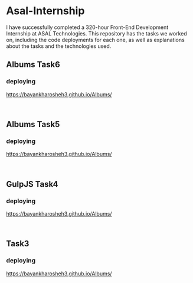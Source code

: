 # Asal-Internship
I have successfully completed a 320-hour Front-End Development Internship at ASAL Technologies. This repository has the tasks we worked on, including the code deployments for each one, as well as explanations about the tasks and the technologies used.

## Albums Task6

### deploying
https://bayankharosheh3.github.io/Albums/

<br/>

## Albums Task5

### deploying
https://bayankharosheh3.github.io/Albums/

<br/>

## GulpJS Task4

### deploying
https://bayankharosheh3.github.io/Albums/

<br/>

## Task3

### deploying
https://bayankharosheh3.github.io/Albums/


